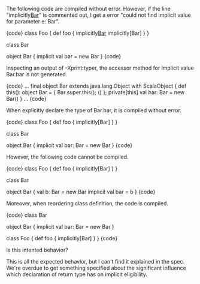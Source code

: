 The following code are compiled without error.
However, if the line "implicitly[Bar](Bar.bar)" is commented out, I get a error "could not find implicit value for parameter e: Bar".

{code}
class Foo {
  def foo {
    implicitly[Bar](Bar.bar)
    implicitly[Bar]
  }
}

class Bar

object Bar {
  implicit val bar = new Bar
}
{code}

Inspecting an output of -Xprint:typer, the accessor method for implicit value Bar.bar is not generated.

{code}
  ...
  final object Bar extends java.lang.Object with ScalaObject {
    def this(): object Bar = {
      Bar.super.this();
      ()
    };
    private[this] val bar: Bar = new Bar()
  }
  ...
{code}

When explicitly declare the type of Bar.bar, it is compiled without error.

{code}
class Foo {
  def foo {
    implicitly[Bar]
  }
}

class Bar

object Bar {
  implicit val bar: Bar = new Bar
}
{code}

However, the following code cannot be compiled.

{code}
class Foo {
  def foo {
    implicitly[Bar]
  }
}

class Bar

object Bar {
  val b: Bar = new Bar
  implicit val bar = b
}
{code}

Moreover, when reordering class definition, the code is compiled.

{code}
class Bar

object Bar {
  implicit val bar: Bar = new Bar
}

class Foo {
  def foo {
    implicitly[Bar]
  }
}
{code}

Is this intented behavior?

This is all the expected behavior, but I can't find it explained in the spec.  We're overdue to get something specified about the significant influence which declaration of return type has on implicit eligibility.
